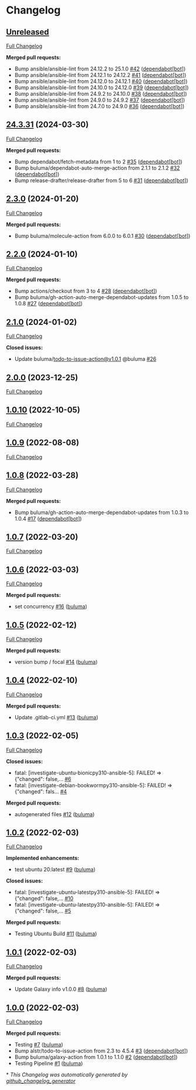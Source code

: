 # Changelog

## [Unreleased](https://github.com/buluma/ansible-role-investigate/tree/HEAD)

[Full Changelog](https://github.com/buluma/ansible-role-investigate/compare/24.3.31...HEAD)

**Merged pull requests:**

- Bump ansible/ansible-lint from 24.12.2 to 25.1.0 [\#42](https://github.com/buluma/ansible-role-investigate/pull/42) ([dependabot[bot]](https://github.com/apps/dependabot))
- Bump ansible/ansible-lint from 24.12.1 to 24.12.2 [\#41](https://github.com/buluma/ansible-role-investigate/pull/41) ([dependabot[bot]](https://github.com/apps/dependabot))
- Bump ansible/ansible-lint from 24.12.0 to 24.12.1 [\#40](https://github.com/buluma/ansible-role-investigate/pull/40) ([dependabot[bot]](https://github.com/apps/dependabot))
- Bump ansible/ansible-lint from 24.10.0 to 24.12.0 [\#39](https://github.com/buluma/ansible-role-investigate/pull/39) ([dependabot[bot]](https://github.com/apps/dependabot))
- Bump ansible/ansible-lint from 24.9.2 to 24.10.0 [\#38](https://github.com/buluma/ansible-role-investigate/pull/38) ([dependabot[bot]](https://github.com/apps/dependabot))
- Bump ansible/ansible-lint from 24.9.0 to 24.9.2 [\#37](https://github.com/buluma/ansible-role-investigate/pull/37) ([dependabot[bot]](https://github.com/apps/dependabot))
- Bump ansible/ansible-lint from 24.7.0 to 24.9.0 [\#36](https://github.com/buluma/ansible-role-investigate/pull/36) ([dependabot[bot]](https://github.com/apps/dependabot))

## [24.3.31](https://github.com/buluma/ansible-role-investigate/tree/24.3.31) (2024-03-30)

[Full Changelog](https://github.com/buluma/ansible-role-investigate/compare/2.3.0...24.3.31)

**Merged pull requests:**

- Bump dependabot/fetch-metadata from 1 to 2 [\#35](https://github.com/buluma/ansible-role-investigate/pull/35) ([dependabot[bot]](https://github.com/apps/dependabot))
- Bump buluma/dependabot-auto-merge-action from 2.1.1 to 2.1.2 [\#32](https://github.com/buluma/ansible-role-investigate/pull/32) ([dependabot[bot]](https://github.com/apps/dependabot))
- Bump release-drafter/release-drafter from 5 to 6 [\#31](https://github.com/buluma/ansible-role-investigate/pull/31) ([dependabot[bot]](https://github.com/apps/dependabot))

## [2.3.0](https://github.com/buluma/ansible-role-investigate/tree/2.3.0) (2024-01-20)

[Full Changelog](https://github.com/buluma/ansible-role-investigate/compare/2.2.0...2.3.0)

**Merged pull requests:**

- Bump buluma/molecule-action from 6.0.0 to 6.0.1 [\#30](https://github.com/buluma/ansible-role-investigate/pull/30) ([dependabot[bot]](https://github.com/apps/dependabot))

## [2.2.0](https://github.com/buluma/ansible-role-investigate/tree/2.2.0) (2024-01-10)

[Full Changelog](https://github.com/buluma/ansible-role-investigate/compare/2.1.0...2.2.0)

**Merged pull requests:**

- Bump actions/checkout from 3 to 4 [\#28](https://github.com/buluma/ansible-role-investigate/pull/28) ([dependabot[bot]](https://github.com/apps/dependabot))
- Bump buluma/gh-action-auto-merge-dependabot-updates from 1.0.5 to 1.0.8 [\#27](https://github.com/buluma/ansible-role-investigate/pull/27) ([dependabot[bot]](https://github.com/apps/dependabot))

## [2.1.0](https://github.com/buluma/ansible-role-investigate/tree/2.1.0) (2024-01-02)

[Full Changelog](https://github.com/buluma/ansible-role-investigate/compare/2.0.0...2.1.0)

**Closed issues:**

- Update buluma/todo-to-issue-action@v1.0.1 @buluma [\#26](https://github.com/buluma/ansible-role-investigate/issues/26)

## [2.0.0](https://github.com/buluma/ansible-role-investigate/tree/2.0.0) (2023-12-25)

[Full Changelog](https://github.com/buluma/ansible-role-investigate/compare/1.0.10...2.0.0)

## [1.0.10](https://github.com/buluma/ansible-role-investigate/tree/1.0.10) (2022-10-05)

[Full Changelog](https://github.com/buluma/ansible-role-investigate/compare/1.0.9...1.0.10)

## [1.0.9](https://github.com/buluma/ansible-role-investigate/tree/1.0.9) (2022-08-08)

[Full Changelog](https://github.com/buluma/ansible-role-investigate/compare/1.0.8...1.0.9)

## [1.0.8](https://github.com/buluma/ansible-role-investigate/tree/1.0.8) (2022-03-28)

[Full Changelog](https://github.com/buluma/ansible-role-investigate/compare/1.0.7...1.0.8)

**Merged pull requests:**

- Bump buluma/gh-action-auto-merge-dependabot-updates from 1.0.3 to 1.0.4 [\#17](https://github.com/buluma/ansible-role-investigate/pull/17) ([dependabot[bot]](https://github.com/apps/dependabot))

## [1.0.7](https://github.com/buluma/ansible-role-investigate/tree/1.0.7) (2022-03-20)

[Full Changelog](https://github.com/buluma/ansible-role-investigate/compare/1.0.6...1.0.7)

## [1.0.6](https://github.com/buluma/ansible-role-investigate/tree/1.0.6) (2022-03-03)

[Full Changelog](https://github.com/buluma/ansible-role-investigate/compare/1.0.5...1.0.6)

**Merged pull requests:**

- set concurrency [\#16](https://github.com/buluma/ansible-role-investigate/pull/16) ([buluma](https://github.com/buluma))

## [1.0.5](https://github.com/buluma/ansible-role-investigate/tree/1.0.5) (2022-02-12)

[Full Changelog](https://github.com/buluma/ansible-role-investigate/compare/1.0.4...1.0.5)

**Merged pull requests:**

- version bump / focal [\#14](https://github.com/buluma/ansible-role-investigate/pull/14) ([buluma](https://github.com/buluma))

## [1.0.4](https://github.com/buluma/ansible-role-investigate/tree/1.0.4) (2022-02-10)

[Full Changelog](https://github.com/buluma/ansible-role-investigate/compare/1.0.3...1.0.4)

**Merged pull requests:**

- Update .gitlab-ci.yml [\#13](https://github.com/buluma/ansible-role-investigate/pull/13) ([buluma](https://github.com/buluma))

## [1.0.3](https://github.com/buluma/ansible-role-investigate/tree/1.0.3) (2022-02-05)

[Full Changelog](https://github.com/buluma/ansible-role-investigate/compare/1.0.2...1.0.3)

**Closed issues:**

- fatal: \[investigate-ubuntu-bionicpy310-ansible-5\]: FAILED! =\> {"changed": false,... [\#6](https://github.com/buluma/ansible-role-investigate/issues/6)
- fatal: \[investigate-debian-bookwormpy310-ansible-5\]: FAILED! =\> {"changed": fals... [\#4](https://github.com/buluma/ansible-role-investigate/issues/4)

**Merged pull requests:**

- autogenerated files [\#12](https://github.com/buluma/ansible-role-investigate/pull/12) ([buluma](https://github.com/buluma))

## [1.0.2](https://github.com/buluma/ansible-role-investigate/tree/1.0.2) (2022-02-03)

[Full Changelog](https://github.com/buluma/ansible-role-investigate/compare/1.0.1...1.0.2)

**Implemented enhancements:**

- test ubuntu 20:latest [\#9](https://github.com/buluma/ansible-role-investigate/pull/9) ([buluma](https://github.com/buluma))

**Closed issues:**

- fatal: \[investigate-ubuntu-latestpy310-ansible-5\]: FAILED! =\> {"changed": false,... [\#10](https://github.com/buluma/ansible-role-investigate/issues/10)
- fatal: \[investigate-ubuntu-latestpy310-ansible-5\]: FAILED! =\> {"changed": false,... [\#5](https://github.com/buluma/ansible-role-investigate/issues/5)

**Merged pull requests:**

- Testing Ubuntu Build [\#11](https://github.com/buluma/ansible-role-investigate/pull/11) ([buluma](https://github.com/buluma))

## [1.0.1](https://github.com/buluma/ansible-role-investigate/tree/1.0.1) (2022-02-03)

[Full Changelog](https://github.com/buluma/ansible-role-investigate/compare/1.0.0...1.0.1)

**Merged pull requests:**

- Update Galaxy info v1.0.0 [\#8](https://github.com/buluma/ansible-role-investigate/pull/8) ([buluma](https://github.com/buluma))

## [1.0.0](https://github.com/buluma/ansible-role-investigate/tree/1.0.0) (2022-02-03)

[Full Changelog](https://github.com/buluma/ansible-role-investigate/compare/724488b5a8d1e98d1b407b33232500b4c0ce4bf5...1.0.0)

**Merged pull requests:**

- Testing [\#7](https://github.com/buluma/ansible-role-investigate/pull/7) ([buluma](https://github.com/buluma))
- Bump alstr/todo-to-issue-action from 2.3 to 4.5.4 [\#3](https://github.com/buluma/ansible-role-investigate/pull/3) ([dependabot[bot]](https://github.com/apps/dependabot))
- Bump buluma/galaxy-action from 1.0.1 to 1.1.0 [\#2](https://github.com/buluma/ansible-role-investigate/pull/2) ([dependabot[bot]](https://github.com/apps/dependabot))
- Testing Pipeline [\#1](https://github.com/buluma/ansible-role-investigate/pull/1) ([buluma](https://github.com/buluma))



\* *This Changelog was automatically generated by [github_changelog_generator](https://github.com/github-changelog-generator/github-changelog-generator)*
